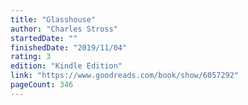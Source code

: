 ```yaml
---
title: "Glasshouse"
author: "Charles Stross"
startedDate: ""
finishedDate: "2019/11/04"
rating: 3
edition: "Kindle Edition"
link: "https://www.goodreads.com/book/show/6057292"
pageCount: 346
---
```



